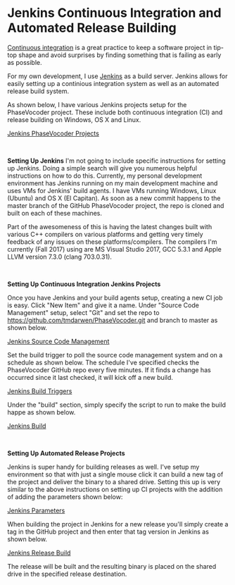 Jenkins Continuous Integration and Automated Release Building
=============================================================

[Continuous integration](https://en.wikipedia.org/wiki/Continuous_integration) is a great practice to keep a software project in tip-top shape and avoid surprises by finding something that is failing as early as possible.  

For my own development, I use [Jenkins](https://jenkins.io/) as a build server.  Jenkins allows for easily setting up a continious integration system as well as an automated release build system.

As shown below, I have various Jenkins projects setup for the PhaseVocoder project.  These include both continuous integration (CI) and release building on Windows, OS X and Linux.

[Jenkins PhaseVocoder Projects](Images/JenkinsPhaseVocoderGitHubProjects.png)

 

**Setting Up Jenkins**
I'm not going to include specific instructions for setting up Jenkins.  Doing a simple search will give you numerous helpful instructions on how to do this.  Currently, my personal development environment has Jenkins running on my main development machine and uses VMs for Jenkins' build agents.  I have VMs running Windows, Linux (Ubuntu) and OS X (El Capitan).  As soon as a new commit happens to the master branch of the GitHub PhaseVocoder project, the repo is cloned and built on each of these machines.

Part of the awesomeness of this is having the latest changes built with various C++ compilers on various platforms and getting very timely feedback of any issues on these platforms/compilers.  The compilers I'm currently (Fall 2017) using are MS Visual Studio 2017, GCC 5.3.1 and Apple LLVM version 7.3.0 (clang 703.0.31). 


 

**Setting Up Continuous Integration Jenkins Projects**

Once you have Jenkins and your build agents setup, creating a new CI job is easy.  Click "New Item" and give it a name.  Under "Source Code Management" setup, select "Git" and set the repo to https://github.com/tmdarwen/PhaseVocoder.git and branch to master as shown below.

[Jenkins Source Code Management](Images/JenkinsSourceCodeManagement.png)

Set the build trigger to poll the source code management system and on a schedule as shown below.  The schedule I've specified checks the PhaseVocoder GitHub repo every five minutes.  If it finds a change has occurred since it last checked, it will kick off a new build.

[Jenkins Build Triggers](Images/JenkinsBuildTriggers.png)

Under the "build" section, simply specify the script to run to make the build happe as shown below.

[Jenkins Build](Images/JenkinsBuild.png)

 

**Setting Up Automated Release Projects**

Jenkins is super handy for building releases as well.  I've setup my environment so that with just a single mouse click it can build a new tag of the project and deliver the binary to a shared drive.  Setting this up is very similar to the above instructions on setting up CI projects with the addition of adding the parameters shown below:

[Jenkins Parameters](Images/JenkinsParameters.png)

When building the project in Jenkins for a new release you'll simply create a tag in the GitHub project and then enter that tag version in Jenkins as shown below.

[Jenkins Release Build](Images/JenkinsReleaseBuild.png)

The release will be built and the resulting binary is placed on the shared drive in the specified release destination.

